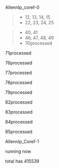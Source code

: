 Allennlp_coref-0



> - 12, 13, 14, 15
> - 22, 23, 24, 25

> - 40, 41
> - 46, 47, 48, 49
> - 70processed

71processed

76processed

77processed

78processed

79processed

82processed

83processed

84processed

85processed



Allennlp_Coref-1

running now

total has 415539